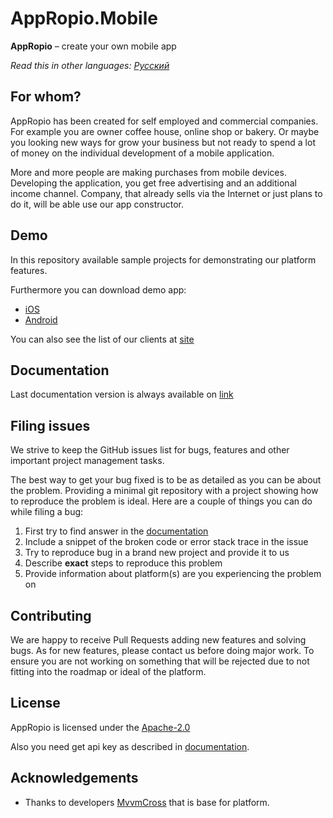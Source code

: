 # AppRopio.Mobile

__AppRopio__ – create your own mobile app

_Read this in other languages: [Русский](README.md)_

## For whom?

AppRopio has been created for self employed and commercial companies. For example you are owner coffee house, online shop or bakery. Or maybe you looking new ways for grow your business but not ready to spend a lot of money on the individual development of a mobile application.

More and more people are making purchases from mobile devices. Developing the application, you get free advertising and an additional income channel. Company, that already sells via the Internet or just plans to do it, will be able use our app constructor.

## Demo

In this repository available sample projects for demonstrating our platform features.

Furthermore you can download demo app:

* [iOS](https://itunes.apple.com/app/id1183308539) 
* [Android](https://play.google.com/store/apps/details?id=com.notissimus.AppRopio)

You can also see the list of our clients at [site](https://appropio.com/cases)

## Documentation

Last documentation version is always available on [link](https://appropio.gitbooks.io/faq/content/)

## Filing issues

We strive to keep the GitHub issues list for bugs, features and other important project management tasks.

The best way to get your bug fixed is to be as detailed as you can be about the problem. Providing a minimal git repository with a project showing how to reproduce the problem is ideal. Here are a couple of things you can do while filing a bug:

1. First try to find answer in the [documentation](https://appropio.gitbooks.io/faq/content/)
2. Include a snippet of the broken code or error stack trace in the issue
3. Try to reproduce bug in a brand new project and provide it to us
4. Describe __exact__ steps to reproduce this problem
5. Provide information about platform(s) are you experiencing the problem on

## Contributing

We are happy to receive Pull Requests adding new features and solving bugs. As for new features, please contact us before doing major work. To ensure you are not working on something that will be rejected due to not fitting into the roadmap or ideal of the platform.

## License

AppRopio is licensed under the [Apache-2.0](LICENSE)

Also you need get api key as described in [documentation](https://appropio.gitbooks.io/faq/content/ru/sborka-novogo-proekta/zapros-litsenzii.html).

## Acknowledgements

* Thanks to developers [MvvmCross](https://github.com/MvvmCross/MvvmCross) that is base for platform.